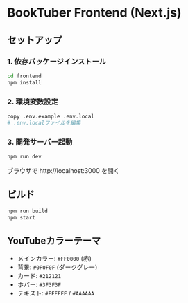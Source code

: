 # BookTuber Frontend (Next.js)

## セットアップ

### 1. 依存パッケージインストール

```bash
cd frontend
npm install
```

### 2. 環境変数設定

```bash
copy .env.example .env.local
# .env.localファイルを編集
```

### 3. 開発サーバー起動

```bash
npm run dev
```

ブラウザで http://localhost:3000 を開く

## ビルド

```bash
npm run build
npm start
```

## YouTubeカラーテーマ

- メインカラー: `#FF0000` (赤)
- 背景: `#0F0F0F` (ダークグレー)
- カード: `#212121`
- ホバー: `#3F3F3F`
- テキスト: `#FFFFFF` / `#AAAAAA`


